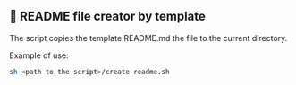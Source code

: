 ## 💬 README file creator by template

<p>
    The script copies the template README.md the file to the current directory.
</p>
<p>
    Example of use:
</p> 

```bash
sh <path to the script>/create-readme.sh
```

<br />

